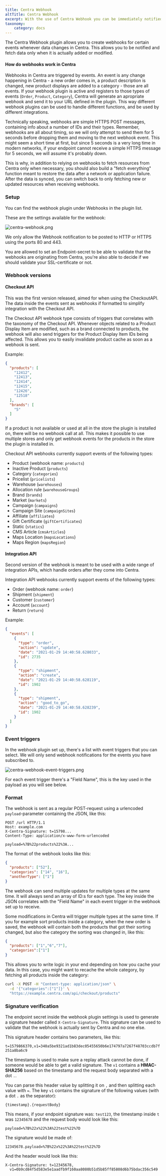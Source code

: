 ```yaml
---
title: Centra Webhook
altTitle: Centra Webhook
excerpt: With the use of Centra Webhook you can be immediately notified of all changes to products, categories, pricelists or warehouses which can affect your store.
taxonomy:
    category: docs
---
```


The Centra Webhook plugin allows you to create webhooks for certain events whenever data changes in Centra. This allows you to be notified and fetch data only when it is actually added or modified.

#### How do webhooks work in Centra

Webhooks in Centra are triggered by events. An event is any change happening in Centra - a new order comes in, a product description is changed, new product displays are added to a category - those are all events. If your webhook plugin is active and registers to those types of events (`Order`, `Product`, `Category`), Centra will generate an apropriate webhook and send it to your URL defined in the plugin. This way different webhook plugins can be used to handle different functions, and be used by different integrations.

Technically speaking, webhooks are simple HTTPS POST messages, containing info about a number of IDs and their types. Remember, webhooks are all about timing, so we will only attempt to send them for 5 seconds before dropping them and moving to the next webhook event. This might seem a short time at first, but since 5 seconds is a very long time in modern networks, if your endpoint cannot receive a simple HTTPS message for 5 seconds, we will assume it's probably down.

This is why, in addition to relying on webhooks to fetch resources from Centra only when necessary, you should also build a "fetch everything" function meant to restore the data after a network or application failure. After the data is synced, you can switch back to only fetching new or updated resources when receiving webhooks.

### Setup

You can find the webhook plugin under Webhooks in the plugin list.

These are the settings available for the webhook:

![centra-webhook.png](centra-webhook.png)

We only allow the Webhook notification to be posted to HTTP or HTTPS using the ports 80 and 443.

You are allowed to set an Endpoint-secret to be able to validate that the webhooks are originating from Centra, you're also able to decide if we should validate your SSL-certificate or not.

### Webhook versions

#### Checkout API

This was the first version released, aimed for when using the CheckoutAPI. The data inside the events sent as webhooks if formatted to simplify integration with the Checkout API.

The Checkout API webhook type consists of triggers that correlates with the taxonomy of the Checkout API. Whenever objects related to a Product Display Item are modified, such as a brand connected to products, the webhook will also send triggers for the Product Display Item IDs being affected. This allows you to easily invalidate product cache as soon as a webhook is sent.

Example:

```json
{
  "products": [
    "12412",
    "12413",
    "12414",
    "12415",
    "12426",
    "12518"
  ],
  "brands": [
    "5"
  ]
}
```

If a product is not available or used at all in the store the plugin is installed on, there will be no webhook call at all. This makes it possible to use multiple stores and only get webhook events for the products in the store the plugin is installed in.

Checkout API webhooks currently support events of the following types:
* Product (webhook name: `products`)
* Inactive Product (`products`)
* Category (`categories`)
* Pricelist (`pricelists`)
* Warehouse (`warehouses`)
* Allocation rule (`warehouseGroups`)
* Brand (`brands`)
* Market (`markets`)
* Campaign (`campaigns`)
* Campaign Site (`campaignSites`)
* Affiliate (`affiliates`)
* Gift Certificate (`giftCertificates`)
* Static (`statics`)
* CMS Article (`cmsArticles`)
* Maps Location (`mapsLocations`)
* Maps Region (`mapsRegion`)

#### Integration API

Second version of the webhook is meant to be used with a wide range of integration APIs, which handle orders after they come into Centra. 

Integration API webhooks currently support events of the following types:
* Order (webhook name: `order`)
* Shipment (`shipment`)
* Customer (`customer`)
* Account (`account`)
* Return (`return`)

Example:

```json
{
  "events": [
    {
      "type": "order",
      "action": "update",
      "date": "2021-01-29 14:40:58.628033",
      "id": 2735
    },
    {
      "type": "shipment",
      "action": "create",
      "date": "2021-01-29 14:40:58.628119",
      "id": 1902
    },
    {
      "type": "shipment",
      "action": "good_to_go",
      "date": "2021-01-29 14:40:58.628239",
      "id": 1902
    }
  ]
}
```

### Event triggers

In the webhook plugin set up, there's a list with event triggers that you can select. We will only send webhook notifications for the events you have subscribed to.

![centra-webhook-event-triggers.png](centra-webhook-event-triggers.png)

For each event trigger there's a "Field Name", this is the key used in the payload as you will see below.

### Format

The webhook is sent as a regular POST-request using a urlencoded `payload`-parameter containing the JSON, like this:

```http
POST /url HTTP/1.1
Host: example.com
X-Centra-Signature: t=15798...
Content-Type: application/x-www-form-urlencoded

payload=%7B%22products%22%3A...
```

The format of the webhook looks like this:

```json
{
  "products": ["52"],
  "categories": ["14", "16"],
  "anotherType": ["1"]
}
```

The webhook can send multiple updates for multiple types at the same time. It will always send an array of ID:s for each type. The key inside the JSON correlates with the "Field Name" in each event trigger in the webhook set up to receive.

Some modifications in Centra will trigger multiple types at the same time. If you for example sort products inside a category, when the new order is saved, the webhook will contain both the products that got their sorting changed, but also the category the sorting was changed in, like this:

```json
{
  "products": ["1","6","7"],
  "categories":["1"]
}
```

This allows you to write logic in your end depending on how you cache your data. In this case, you might want to recache the whole category, by fetching all products inside the category:

```sh
curl -X POST -H "Content-type: application/json" \
  -d '{"categories":["1"]}' \
  "https://example.centra.com/api/checkout/products"
```

### Signature verification

The endpoint secret inside the webhook plugin settings is used to generate a signature header called `X-Centra-Signature`. This signature can be used to validate that the webhook is actually sent by Centra and no one else.

This signature header contains two parameters, like this:

`t=1579866370,v1=340a5be9321ad1b83dec05455650b6e174797a7267f48703ccdb7f251a8ba6c9`

The timestamp is used to make sure a replay attack cannot be done, if someone would be able to get a valid signature. The `v1` contains a **HMAC-SHA256** based on the timestamp and the request body separated with a dot `.`.

You can parse this header value by splitting it on `,` and then splitting each value with `=`. The key `v1` contains the signature of the following values (with a dot `.` as the separator):

`{timestamp}.{requestBody}`

This means, if your endpoint signature was: `test123`, the timestamp inside `t` was `12345678` and the request body would look like this:

`payload=%7B%22x%22%3A%22test%22%7D`

The signature would be made of:

`12345678.payload=%7B%22x%22%3A%22test%22%7D`

And the header would look like this:

```text
X-Centra-Signature: t=12345678,
  v1=0b9cd84f5d583e5e1aadfb9f160aa8080b51d5b85ff85808d6b75bdac356c549
```
